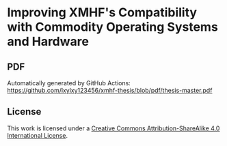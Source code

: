 # Improving XMHF's Compatibility with Commodity Operating Systems and Hardware

## PDF

Automatically generated by GitHub Actions: <https://github.com/lxylxy123456/xmhf-thesis/blob/pdf/thesis-master.pdf>

## License
This work is licensed under a [Creative Commons Attribution-ShareAlike 4.0 International License](http://creativecommons.org/licenses/by-sa/4.0/).


